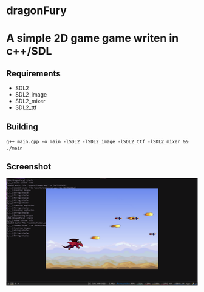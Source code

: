 # dragonFury

# A simple 2D game game writen in c++/SDL

## Requirements
- SDL2
- SDL2_image
- SDL2_mixer
- SDL2_ttf

## Building
`g++ main.cpp -o main -lSDL2 -lSDL2_image -lSDL2_ttf -lSDL2_mixer && ./main`
  
## Screenshot
![screenshot](2022-01-10-084612_1366x768_scrot.png)

